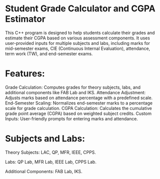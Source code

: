 # Student Grade Calculator and CGPA Estimator
This C++ program is designed to help students calculate their grades and estimate their CGPA based on various assessment components. It uses user-provided inputs for multiple subjects and labs, including marks for mid-semester exams, CIE (Continuous Internal Evaluation), attendance, term work (TW), and end-semester exams.

# Features:
Grade Calculation: Computes grades for theory subjects, labs, and additional components like FAB Lab and IKS.
Attendance Adjustment: Adjusts marks based on attendance percentage with a predefined scale.
End-Semester Scaling: Normalizes end-semester marks to a percentage scale for grade calculation.
CGPA Calculation: Calculates the cumulative grade point average (CGPA) based on weighted subject credits.
Custom Inputs: User-friendly prompts for entering marks and attendance.

# Subjects and Labs:
Theory Subjects: LAC, QP, MFR, IEEE, CPPS.

Labs: QP Lab, MFR Lab, IEEE Lab, CPPS Lab.

Additional Components: FAB Lab, IKS.

